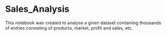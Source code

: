 # Sales_Analysis
This notebook was created to analyse a given dataset containing thousands of entries consisting of products, market, profit and sales, etc.
